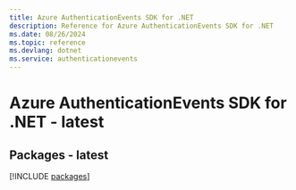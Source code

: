 ```yaml
---
title: Azure AuthenticationEvents SDK for .NET
description: Reference for Azure AuthenticationEvents SDK for .NET
ms.date: 08/26/2024
ms.topic: reference
ms.devlang: dotnet
ms.service: authenticationevents
---
```

# Azure AuthenticationEvents SDK for .NET - latest
## Packages - latest
[!INCLUDE [packages](authenticationevents-index.md)]
